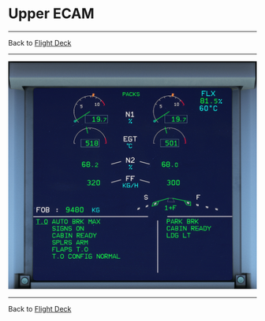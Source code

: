 # Upper ECAM

---

Back to [Flight Deck](../flight-deck.md)

---

![Upper ECAM](../../assets/a32nx-briefing/front/Upper-ECAM.png "Upper ECAM")

---

Back to [Flight Deck](../flight-deck.md)

